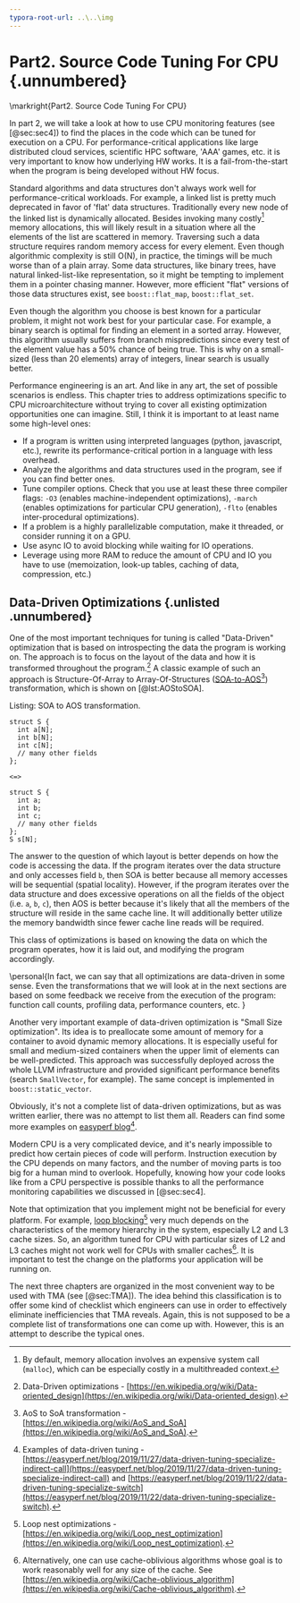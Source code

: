 ```yaml
---
typora-root-url: ..\..\img
---
```


# Part2. Source Code Tuning For CPU {.unnumbered}

\markright{Part2. Source Code Tuning For CPU}

In part 2, we will take a look at how to use CPU monitoring features (see [@sec:sec4]) to find the places in the code which can be tuned for execution on a CPU. For performance-critical applications like large distributed cloud services, scientific HPC software, 'AAA' games, etc. it is very important to know how underlying HW works. It is a fail-from-the-start when the program is being developed without HW focus. 

Standard algorithms and data structures don't always work well for performance-critical workloads. For example, a linked list is pretty much deprecated in favor of 'flat' data structures. Traditionally every new node of the linked list is dynamically allocated. Besides invoking many costly[^7] memory allocations, this will likely result in a situation where all the elements of the list are scattered in memory. Traversing such a data structure requires random memory access for every element. Even though algorithmic complexity is still O(N), in practice, the timings will be much worse than of a plain array. Some data structures, like binary trees, have natural linked-list-like representation, so it might be tempting to implement them in a pointer chasing manner. However, more efficient "flat" versions of those data structures exist, see `boost::flat_map`, `boost::flat_set`.

Even though the algorithm you choose is best known for a particular problem, it might not work best for your particular case. For example, a binary search is optimal for finding an element in a sorted array. However, this algorithm usually suffers from branch mispredictions since every test of the element value has a 50% chance of being true. This is why on a small-sized (less than 20 elements) array of integers, linear search is usually better.

Performance engineering is an art. And like in any art, the set of possible scenarios is endless. This chapter tries to address optimizations specific to CPU microarchitecture without trying to cover all existing optimization opportunities one can imagine. Still, I think it is important to at least name some high-level ones:

* If a program is written using interpreted languages (python, javascript, etc.), rewrite its performance-critical portion in a language with less overhead.
* Analyze the algorithms and data structures used in the program, see if you can find better ones.
* Tune compiler options. Check that you use at least these three compiler flags: `-O3` (enables machine-independent optimizations), `-march` (enables optimizations for particular CPU generation), `-flto` (enables inter-procedural optimizations).
* If a problem is a highly parallelizable computation, make it threaded, or consider running it on a GPU.
* Use async IO to avoid blocking while waiting for IO operations.
* Leverage using more RAM to reduce the amount of CPU and IO you have to use (memoization, look-up tables, caching of data, compression, etc.)

## Data-Driven Optimizations {.unlisted .unnumbered}

One of the most important techniques for tuning is called "Data-Driven" optimization that is based on introspecting the data the program is working on. The approach is to focus on the layout of the data and how it is transformed throughout the program.[^3] A classic example of such an approach is Structure-Of-Array to Array-Of-Structures ([SOA-to-AOS](https://en.wikipedia.org/wiki/AoS_and_SoA)[^4]) transformation, which is shown on [@lst:AOStoSOA]. 

Listing: SOA to AOS transformation.

~~~~ {#lst:AOStoSOA .cpp}
struct S {
  int a[N];
  int b[N];
  int c[N];
  // many other fields
};

<=>
    
struct S {
  int a;
  int b;
  int c;
  // many other fields
};
S s[N];
~~~~~~~~~~~~~~~~~~~~~~~~~~~~~~~~~~~~~~~~~~~~~~~~~

The answer to the question of which layout is better depends on how the code is accessing the data. If the program iterates over the data structure and only accesses field `b`, then SOA is better because all memory accesses will be sequential (spatial locality). However, if the program iterates over the data structure and does excessive operations on all the fields of the object (i.e. `a`, `b`, `c`), then AOS is better because it's likely that all the members of the structure will reside in the same cache line. It will additionally better utilize the memory bandwidth since fewer cache line reads will be required.

This class of optimizations is based on knowing the data on which the program operates, how it is laid out, and modifying the program accordingly.

\personal{In fact, we can say that all optimizations are data-driven in some sense. Even the transformations that we will look at in the next sections are based on some feedback we receive from the execution of the program: function call counts, profiling data, performance counters, etc. }

Another very important example of data-driven optimization is "Small Size optimization". Its idea is to preallocate some amount of memory for a container to avoid dynamic memory allocations. It is especially useful for small and medium-sized containers when the upper limit of elements can be well-predicted. This approach was successfully deployed across the whole LLVM infrastructure and provided significant performance benefits (search `SmallVector`, for example). The same concept is implemented in `boost::static_vector`.

Obviously, it's not a complete list of data-driven optimizations, but as was written earlier, there was no attempt to list them all. Readers can find some more examples on [easyperf blog](https://easyperf.net/blog/2019/11/27/data-driven-tuning-specialize-indirect-call)[^5].

Modern CPU is a very complicated device, and it's nearly impossible to predict how certain pieces of code will perform. Instruction execution by the CPU depends on many factors, and the number of moving parts is too big for a human mind to overlook. Hopefully, knowing how your code looks like from a CPU perspective is possible thanks to all the performance monitoring capabilities we discussed in [@sec:sec4].

Note that optimization that you implement might not be beneficial for every platform. For example, [loop blocking](https://en.wikipedia.org/wiki/Loop_nest_optimization)[^2] very much depends on the characteristics of the memory hierarchy in the system, especially L2 and L3 cache sizes. So, an algorithm tuned for CPU with particular sizes of L2 and L3 caches might not work well for CPUs with smaller caches[^6]. It is important to test the change on the platforms your application will be running on.

The next three chapters are organized in the most convenient way to be used with TMA (see [@sec:TMA]). The idea behind this classification is to offer some kind of checklist which engineers can use in order to effectively eliminate inefficiencies that TMA reveals. Again, this is not supposed to be a complete list of transformations one can come up with. However, this is an attempt to describe the typical ones.

[^2]: Loop nest optimizations - [https://en.wikipedia.org/wiki/Loop_nest_optimization](https://en.wikipedia.org/wiki/Loop_nest_optimization).
[^3]: Data-Driven optimizations - [https://en.wikipedia.org/wiki/Data-oriented_design](https://en.wikipedia.org/wiki/Data-oriented_design).
[^4]: AoS to SoA transformation - [https://en.wikipedia.org/wiki/AoS_and_SoA](https://en.wikipedia.org/wiki/AoS_and_SoA).
[^5]: Examples of data-driven tuning - [https://easyperf.net/blog/2019/11/27/data-driven-tuning-specialize-indirect-call](https://easyperf.net/blog/2019/11/27/data-driven-tuning-specialize-indirect-call) and [https://easyperf.net/blog/2019/11/22/data-driven-tuning-specialize-switch](https://easyperf.net/blog/2019/11/22/data-driven-tuning-specialize-switch).
[^6]: Alternatively, one can use cache-oblivious algorithms whose goal is to work reasonably well for any size of the cache. See [https://en.wikipedia.org/wiki/Cache-oblivious_algorithm](https://en.wikipedia.org/wiki/Cache-oblivious_algorithm).
[^7]: By default, memory allocation involves an expensive system call (`malloc`), which can be especially costly in a multithreaded context.
